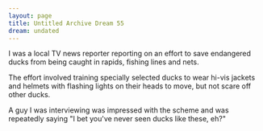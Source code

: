 ```yaml
---
layout: page
title: Untitled Archive Dream 55
dream: undated
---
```


I was a local TV news reporter reporting on an effort to save endangered ducks from being caught in rapids, fishing lines and nets.

The effort involved training specially selected ducks to wear hi-vis jackets and helmets with flashing lights on their heads to move, but not scare off other ducks.

A guy I was interviewing was impressed with the scheme and was repeatedly saying "I bet you've never seen ducks like these, eh?"